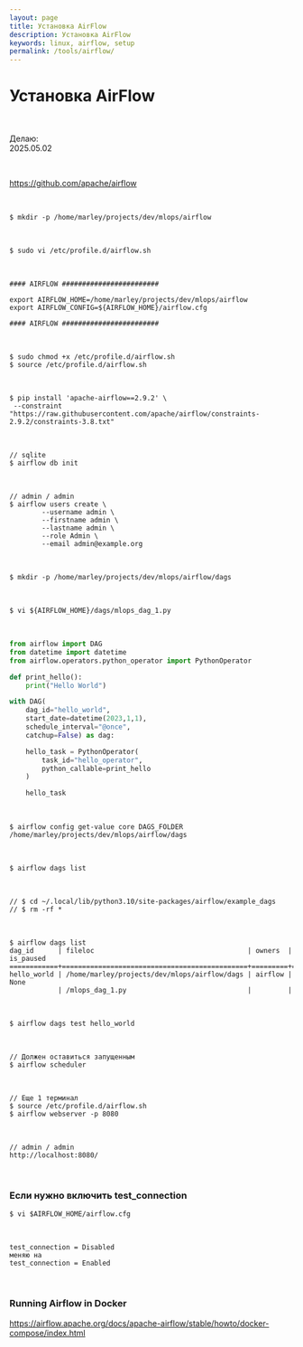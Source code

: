 ```yaml
---
layout: page
title: Установка AirFlow
description: Установка AirFlow
keywords: linux, airflow, setup
permalink: /tools/airflow/
---
```


# Установка AirFlow

<br/>

Делаю:  
2025.05.02

<br/>

https://github.com/apache/airflow

<br/>

```
$ mkdir -p /home/marley/projects/dev/mlops/airflow
```

<br/>

```
$ sudo vi /etc/profile.d/airflow.sh
```

<br/>

```
#### AIRFLOW ########################

export AIRFLOW_HOME=/home/marley/projects/dev/mlops/airflow
export AIRFLOW_CONFIG=${AIRFLOW_HOME}/airflow.cfg

#### AIRFLOW ########################
```

<br/>

```
$ sudo chmod +x /etc/profile.d/airflow.sh
$ source /etc/profile.d/airflow.sh
```

<br/>

```
$ pip install 'apache-airflow==2.9.2' \
 --constraint "https://raw.githubusercontent.com/apache/airflow/constraints-2.9.2/constraints-3.8.txt"
```

<br/>

```
// sqlite
$ airflow db init
```

<br/>

```
// admin / admin
$ airflow users create \
        --username admin \
        --firstname admin \
        --lastname admin \
        --role Admin \
        --email admin@example.org
```

<br/>

```
$ mkdir -p /home/marley/projects/dev/mlops/airflow/dags
```

<br/>

```
$ vi ${AIRFLOW_HOME}/dags/mlops_dag_1.py
```

<br/>

```python
from airflow import DAG
from datetime import datetime
from airflow.operators.python_operator import PythonOperator

def print_hello():
    print("Hello World")

with DAG(
    dag_id="hello_world",
    start_date=datetime(2023,1,1),
    schedule_interval="@once",
    catchup=False) as dag:

    hello_task = PythonOperator(
        task_id="hello_operator",
        python_callable=print_hello
    )

    hello_task
```

<br/>

```
$ airflow config get-value core DAGS_FOLDER
/home/marley/projects/dev/mlops/airflow/dags
```

<br/>

```
$ airflow dags list
```

<br/>

```
// $ cd ~/.local/lib/python3.10/site-packages/airflow/example_dags
// $ rm -rf *
```

<br/>

```
$ airflow dags list
dag_id      | fileloc                                      | owners  | is_paused
============+==============================================+=========+==========
hello_world | /home/marley/projects/dev/mlops/airflow/dags | airflow | None
            | /mlops_dag_1.py                              |         |
```

<br/>

```
$ airflow dags test hello_world
```

<br/>

```
// Должен оставиться запущенным
$ airflow scheduler
```

<br/>

```
// Еще 1 терминал
$ source /etc/profile.d/airflow.sh
$ airflow webserver -p 8080
```

<br/>

```
// admin / admin
http://localhost:8080/
```

<!--
```
$ airflow config get-value scheduler scheduler_health_check_threshold
$ airflow config get-value scheduler scheduler_heartbeat_sec
``` -->

<br/>

### Если нужно включить test_connection

```
$ vi $AIRFLOW_HOME/airflow.cfg
```

<br/>

```
test_connection = Disabled
меняю на
test_connection = Enabled
```

<br/>

### Running Airflow in Docker

https://airflow.apache.org/docs/apache-airflow/stable/howto/docker-compose/index.html
